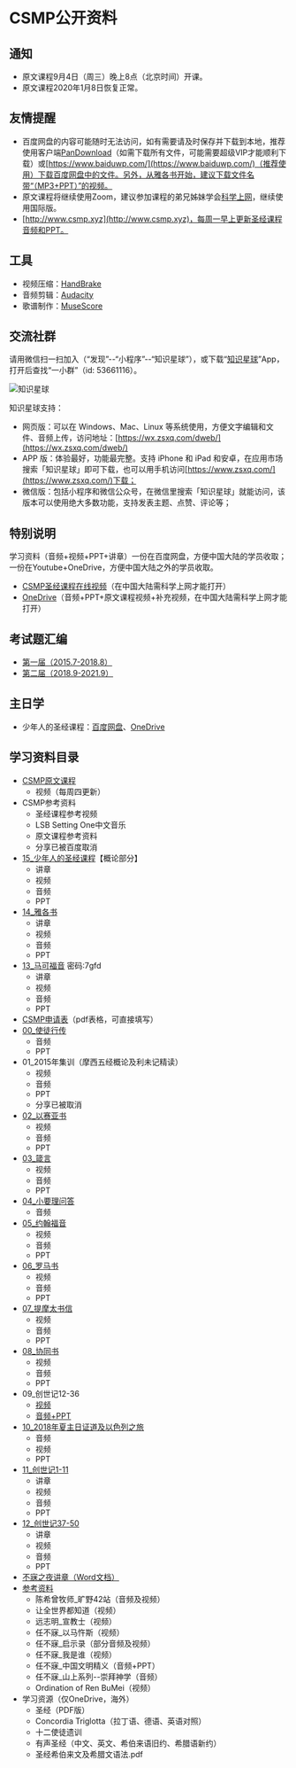 # CSMP公开资料

## 通知

* 原文课程9月4日（周三）晚上8点（北京时间）开课。
* 原文课程2020年1月8日恢复正常。

## 友情提醒

* 百度网盘的内容可能随时无法访问，如有需要请及时保存并下载到本地，推荐使用客户端[PanDownload](http://pandownload.com/)（如需下载所有文件，可能需要超级VIP才能顺利下载）或[https://www.baiduwp.com/](https://www.baiduwp.com/)（推荐使用）下载百度网盘中的文件。另外，从雅各书开始，建议下载文件名带“（MP3+PPT）”的视频。
* 原文课程将继续使用Zoom，建议参加课程的弟兄姊妹学会[科学上网](https://haoel.github.io/)，继续使用国际版。
* [http://www.csmp.xyz](http://www.csmp.xyz)，每周一早上更新圣经课程音频和PPT。

## 工具

* 视频压缩：[HandBrake](https://handbrake.fr/)
* 音频剪辑：[Audacity](https://www.audacityteam.org/)
* 歌谱制作：[MuseScore](https://musescore.org/)

## 交流社群

请用微信扫一扫加入（“发现”--“小程序”--“知识星球”），或下载“[知识星球](https://www.zsxq.com/)”App，打开后查找“一小群”（id: 53661116）。

![知识星球](http://img.hisword.cn/yixiaoqun.jpeg)

知识星球支持：

* 网页版：可以在 Windows、Mac、Linux 等系统使用，方便文字编辑和文件、音频上传，访问地址：[https://wx.zsxq.com/dweb/](https://wx.zsxq.com/dweb/)
* APP 版：体验最好，功能最完整。支持 iPhone 和 iPad 和安卓，在应用市场搜索「知识星球」即可下载，也可以用手机访问[https://www.zsxq.com/](https://www.zsxq.com/)下载；
* 微信版：包括小程序和微信公众号，在微信里搜索「知识星球」就能访问，该版本可以使用绝大多数功能，支持发表主题、点赞、评论等；

## 特别说明

学习资料（音频+视频+PPT+讲章）一份在百度网盘，方便中国大陆的学员收取；一份在Youtube+OneDrive，方便中国大陆之外的学员收取。

* [CSMP圣经课程在线视频](https://www.youtube.com/channel/UC2MgB-upjmPWAP_p7hdk_MQ)（在中国大陆需科学上网才能打开）
* [OneDrive](https://1drv.ms/f/s!AgnuHY2oXaZp_HPkjxIc4fSR_hRc)（音频+PPT+原文课程视频+补充视频，在中国大陆需科学上网才能打开）

## 考试题汇编

* [第一届（2015.7-2018.8）](./csmp-exam-1st.md)  
* [第二届（2018.9-2021.9）](./csmp-exam-2nd.md)  

## 主日学

* 少年人的圣经课程：[百度网盘](https://pan.baidu.com/s/1-NPkLTh-l7xRKbUAPYO8LA)、[OneDrive](https://1drv.ms/u/s!AgnuHY2oXaZpgbYlM2JSVvocUY-E9g?e=08qicA)

## 学习资料目录

* [CSMP原文课程](https://pan.baidu.com/s/1ZPt9z9TC-e0gKSqs6PsrFw)
  * 视频（每周四更新）
* CSMP参考资料
  * 圣经课程参考视频
  * LSB Setting One中文音乐
  * 原文课程参考资料
  * 分享已被百度取消
* [15_少年人的圣经课程](https://pan.baidu.com/s/19D8JI3CotwuFn143BC5CjA)【概论部分】
  * 讲章
  * 视频
  * 音频
  * PPT
* [14_雅各书](https://pan.baidu.com/s/1LFXOAKSGxWUWh8dqHxmhXg)
  * 讲章
  * 视频
  * 音频
  * PPT
* [13_马可福音](https://pan.baidu.com/s/1d4D3SanDp4mOnmV7L0UbWg) 密码:7gfd
  * 讲章
  * 视频
  * 音频
  * PPT
* [CSMP申请表](https://pan.baidu.com/s/1o8v3VL4)（pdf表格，可直接填写）
* [00_使徒行传](https://pan.baidu.com/s/1sl79csP)
  * 音频
  * PPT
* 01_2015年集训（摩西五经概论及利未记精读）
  * 视频
  * 音频
  * PPT
  * 分享已被取消
* [02_以赛亚书](https://pan.baidu.com/s/1miwTVyo)
  * 视频
  * 音频
  * PPT
* [03_箴言](https://pan.baidu.com/s/1skXbp29)
  * 视频
  * 音频
  * PPT
* [04_小要理问答](https://pan.baidu.com/s/1mhVjAXy)
  * 音频
* [05_约翰福音](https://pan.baidu.com/s/1geHgD5x)
  * 视频
  * 音频
  * PPT
* [06_罗马书](https://pan.baidu.com/s/1i51dKA5)
  * 视频
  * 音频
  * PPT
* [07_提摩太书信](https://pan.baidu.com/s/1boHUK95)
  * 视频
  * 音频
  * PPT
* [08_协同书](https://pan.baidu.com/s/1miHSCn2)
  * 视频
  * 音频
  * PPT
* 09_创世记12-36
  * [视频](https://pan.baidu.com/s/1iXUm11u6EEOUQ0ou6Yp6Yg)
  * [音频+PPT](https://pan.baidu.com/s/1EHh8AzmnvaBz3AkJiPXUMQ)
* [10_2018年夏主日证道及以色列之旅](https://pan.baidu.com/s/1OrZN92a3ueW-EY1LHmugpA)
  * 音频
  * 视频
  * PPT
* [11_创世记1-11](https://pan.baidu.com/s/1_aKXu7a-cHwujcWsSWCABg)
  * 讲章
  * 视频
  * 音频
  * PPT
* [12_创世记37-50](https://pan.baidu.com/s/1JUVuzfA-mtUGpK0VLxClMA)
  * 讲章
  * 视频
  * 音频
  * PPT
* [不寐之夜讲章（Word文档）](https://pan.baidu.com/s/1kVbXoBt)
* [参考资料](https://pan.baidu.com/s/1sl6nh5V)
  * 陈希曾牧师_旷野42站（音频及视频）
  * 让全世界都知道（视频）
  * 远志明_宣教士（视频）
  * 任不寐_以马忤斯（视频）
  * 任不寐_启示录（部分音频及视频）
  * 任不寐_我是谁（视频）
  * 任不寐_中国文明精义（音频+PPT）
  * 任不寐_山上系列--崇拜神学（音频）
  * Ordination of Ren BuMei（视频）
* 学习资源（仅OneDrive，海外）
  * 圣经（PDF版）
  * Concordia Triglotta（拉丁语、德语、英语对照）
  * 十二使徒遗训
  * 有声圣经（中文、英文、希伯来语旧约、希腊语新约）
  * 圣经希伯来文及希腊文语法.pdf
